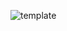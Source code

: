 ![template](https://raw.githubusercontent.com/ShriIraCatalog/assets-one/refs/heads/master/2025/04/19/202504191457.png)
